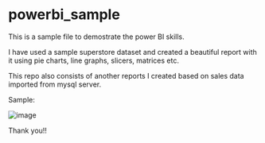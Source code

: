 # powerbi_sample

This is a sample file to demostrate the power BI skills.

I have used a sample superstore dataset and created a beautiful report with it using pie charts, line graphs, slicers, matrices etc.

This repo also consists of another reports I created based on sales data imported from mysql server.

Sample:


![image](https://user-images.githubusercontent.com/67517199/112569321-f9b26500-8e09-11eb-8fcb-eb61cae2a1dd.png)


Thank you!!

